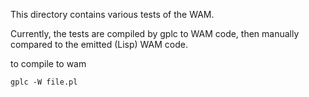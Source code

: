 This directory contains various tests of the WAM.

Currently, the tests are compiled by gplc to WAM code, then manually
compared to the emitted (Lisp) WAM code.

to compile to wam

    gplc -W file.pl
